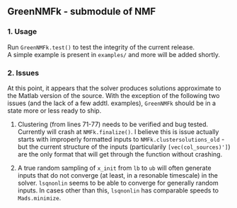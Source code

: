## GreenNMFk - submodule of NMF ##

### 1. Usage ###
Run `GreenNMFk.test()` to test the integrity of the current release.  
A simple example is present in `examples/` and more will be added shortly.  

### 2. Issues ###
At this point, it appears that the solver produces solutions approximate to the
Matlab version of the source. With the exception of the following two issues
(and the lack of a few addtl. examples), `GreenNMFk` should be in a state more or less
ready to ship.

1. Clustering (from lines 71-77) needs to be verified and bug tested. Currently
will crash at `NMFk.finalize()`.  I believe this is issue actually starts with
improperly formatted inputs to `NMFk.clustersolutions_old` - but the current
structure of the inputs (particularily `[vec(col_sources)']`)  are the only
format that will get through the function without crashing.

2. A true random sampling of `x_init` from `lb` to `ub` will often generate
inputs that do not converge (at least, in a resonable timescale) in the solver.
`lsqnonlin`  seems to be able to converge for generally random inputs.
In cases other than this, `lsqnonlin`  has comparable speeds to `Mads.minimize`.

